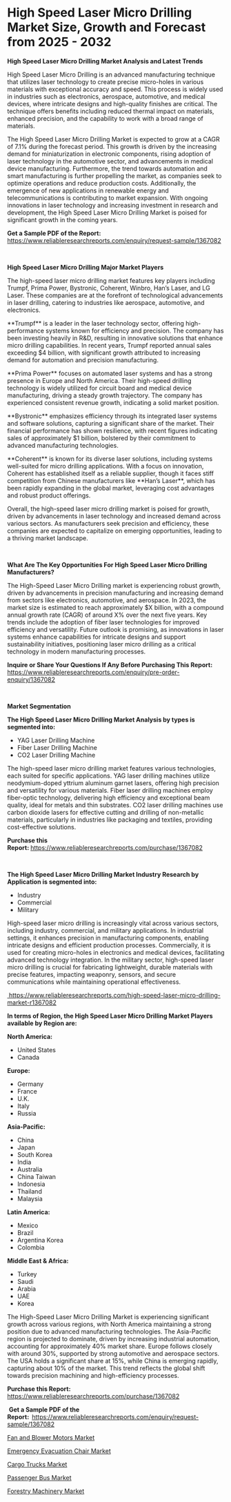 <p><h1>High Speed Laser Micro Drilling Market Size, Growth and Forecast from 2025 - 2032</h1></p><p><strong>High Speed Laser Micro Drilling Market Analysis and Latest Trends</strong></p>
<p><p>High Speed Laser Micro Drilling is an advanced manufacturing technique that utilizes laser technology to create precise micro-holes in various materials with exceptional accuracy and speed. This process is widely used in industries such as electronics, aerospace, automotive, and medical devices, where intricate designs and high-quality finishes are critical. The technique offers benefits including reduced thermal impact on materials, enhanced precision, and the capability to work with a broad range of materials.</p><p>The High Speed Laser Micro Drilling Market is expected to grow at a CAGR of 7.1% during the forecast period. This growth is driven by the increasing demand for miniaturization in electronic components, rising adoption of laser technology in the automotive sector, and advancements in medical device manufacturing. Furthermore, the trend towards automation and smart manufacturing is further propelling the market, as companies seek to optimize operations and reduce production costs. Additionally, the emergence of new applications in renewable energy and telecommunications is contributing to market expansion. With ongoing innovations in laser technology and increasing investment in research and development, the High Speed Laser Micro Drilling Market is poised for significant growth in the coming years.</p></p>
<p><strong>Get a Sample PDF of the Report:&nbsp;</strong> <a href="https://www.reliableresearchreports.com/enquiry/request-sample/1367082?utm_campaign=11&utm_medium=2&utm_source=Github&utm_content=ia&utm_term=22032025&utm_id=high-speed-laser-micro-drilling">https://www.reliableresearchreports.com/enquiry/request-sample/1367082</a></p>
<p>&nbsp;</p>
<p><strong>High Speed Laser Micro Drilling Major Market Players</strong></p>
<p><p>The high-speed laser micro drilling market features key players including Trumpf, Prima Power, Bystronic, Coherent, Winbro, Han’s Laser, and LG Laser. These companies are at the forefront of technological advancements in laser drilling, catering to industries like aerospace, automotive, and electronics.</p><p>**Trumpf** is a leader in the laser technology sector, offering high-performance systems known for efficiency and precision. The company has been investing heavily in R&D, resulting in innovative solutions that enhance micro drilling capabilities. In recent years, Trumpf reported annual sales exceeding $4 billion, with significant growth attributed to increasing demand for automation and precision manufacturing.</p><p>**Prima Power** focuses on automated laser systems and has a strong presence in Europe and North America. Their high-speed drilling technology is widely utilized for circuit board and medical device manufacturing, driving a steady growth trajectory. The company has experienced consistent revenue growth, indicating a solid market position.</p><p>**Bystronic** emphasizes efficiency through its integrated laser systems and software solutions, capturing a significant share of the market. Their financial performance has shown resilience, with recent figures indicating sales of approximately $1 billion, bolstered by their commitment to advanced manufacturing technologies.</p><p>**Coherent** is known for its diverse laser solutions, including systems well-suited for micro drilling applications. With a focus on innovation, Coherent has established itself as a reliable supplier, though it faces stiff competition from Chinese manufacturers like **Han’s Laser**, which has been rapidly expanding in the global market, leveraging cost advantages and robust product offerings.</p><p>Overall, the high-speed laser micro drilling market is poised for growth, driven by advancements in laser technology and increased demand across various sectors. As manufacturers seek precision and efficiency, these companies are expected to capitalize on emerging opportunities, leading to a thriving market landscape.</p></p>
<p>&nbsp;</p>
<p><strong>What Are The Key Opportunities For High Speed Laser Micro Drilling Manufacturers?</strong></p>
<p><p>The High-Speed Laser Micro Drilling market is experiencing robust growth, driven by advancements in precision manufacturing and increasing demand from sectors like electronics, automotive, and aerospace. In 2023, the market size is estimated to reach approximately $X billion, with a compound annual growth rate (CAGR) of around X% over the next five years. Key trends include the adoption of fiber laser technologies for improved efficiency and versatility. Future outlook is promising, as innovations in laser systems enhance capabilities for intricate designs and support sustainability initiatives, positioning laser micro drilling as a critical technology in modern manufacturing processes.</p></p>
<p><strong>Inquire or Share Your Questions If Any Before Purchasing This Report:</strong> <a href="https://www.reliableresearchreports.com/enquiry/pre-order-enquiry/1367082?utm_campaign=11&utm_medium=2&utm_source=Github&utm_content=ia&utm_term=22032025&utm_id=high-speed-laser-micro-drilling">https://www.reliableresearchreports.com/enquiry/pre-order-enquiry/1367082</a></p>
<p>&nbsp;</p>
<p><strong>Market Segmentation</strong></p>
<p><strong>The High Speed Laser Micro Drilling Market Analysis by types is segmented into:</strong></p>
<p><ul><li>YAG Laser Drilling Machine</li><li>Fiber Laser Drilling Machine</li><li>CO2 Laser Drilling Machine</li></ul></p>
<p><p>The high-speed laser micro drilling market features various technologies, each suited for specific applications. YAG laser drilling machines utilize neodymium-doped yttrium aluminum garnet lasers, offering high precision and versatility for various materials. Fiber laser drilling machines employ fiber-optic technology, delivering high efficiency and exceptional beam quality, ideal for metals and thin substrates. CO2 laser drilling machines use carbon dioxide lasers for effective cutting and drilling of non-metallic materials, particularly in industries like packaging and textiles, providing cost-effective solutions.</p></p>
<p><strong>Purchase this Report:&nbsp;</strong><a href="https://www.reliableresearchreports.com/purchase/1367082?utm_campaign=11&utm_medium=2&utm_source=Github&utm_content=ia&utm_term=22032025&utm_id=high-speed-laser-micro-drilling">https://www.reliableresearchreports.com/purchase/1367082</a></p>
<p>&nbsp;</p>
<p><strong>The High Speed Laser Micro Drilling Market Industry Research by Application is segmented into:</strong></p>
<p><ul><li>Industry</li><li>Commercial</li><li>Military</li></ul></p>
<p><p>High-speed laser micro drilling is increasingly vital across various sectors, including industry, commercial, and military applications. In industrial settings, it enhances precision in manufacturing components, enabling intricate designs and efficient production processes. Commercially, it is used for creating micro-holes in electronics and medical devices, facilitating advanced technology integration. In the military sector, high-speed laser micro drilling is crucial for fabricating lightweight, durable materials with precise features, impacting weaponry, sensors, and secure communications while maintaining operational effectiveness.</p></p>
<p><a href="https://www.reliableresearchreports.com/high-speed-laser-micro-drilling-market-r1367082?utm_campaign=11&utm_medium=2&utm_source=Github&utm_content=ia&utm_term=22032025&utm_id=high-speed-laser-micro-drilling">&nbsp;https://www.reliableresearchreports.com/high-speed-laser-micro-drilling-market-r1367082</a></p>
<p><strong>In terms of Region, the High Speed Laser Micro Drilling Market Players available by Region are:</strong></p>
<p>
    <p> <strong> North America: </strong>
        <ul>
            <li>United States</li>
            <li>Canada</li>
        </ul>
        </p> 
    <p> <strong> Europe: </strong>
        <ul>
            <li>Germany</li>
            <li>France</li>
            <li>U.K.</li>
            <li>Italy</li>
            <li>Russia</li>
        </ul>
        </p> 
    <p> <strong> Asia-Pacific: </strong>
        <ul>
            <li>China</li>
            <li>Japan</li>
            <li>South Korea</li>
            <li>India</li>
            <li>Australia</li>
            <li>China Taiwan</li>
            <li>Indonesia</li>
            <li>Thailand</li>
            <li>Malaysia</li>
        </ul>
        </p> 
    <p> <strong> Latin America: </strong>
        <ul>
            <li>Mexico</li>
            <li>Brazil</li>
            <li>Argentina Korea</li>
            <li>Colombia</li>
        </ul>
        </p> 
    <p> <strong> Middle East & Africa: </strong>
        <ul>
            <li>Turkey</li>
            <li>Saudi</li>
            <li>Arabia</li>
            <li>UAE</li>
            <li>Korea</li>
        </ul>
    </p>
    </p>
<p><p>The High-Speed Laser Micro Drilling Market is experiencing significant growth across various regions, with North America maintaining a strong position due to advanced manufacturing technologies. The Asia-Pacific region is projected to dominate, driven by increasing industrial automation, accounting for approximately 40% market share. Europe follows closely with around 30%, supported by strong automotive and aerospace sectors. The USA holds a significant share at 15%, while China is emerging rapidly, capturing about 10% of the market. This trend reflects the global shift towards precision machining and high-efficiency processes.</p></p>
<p><strong>Purchase this Report: </strong><a href="https://www.reliableresearchreports.com/purchase/1367082?utm_campaign=11&utm_medium=2&utm_source=Github&utm_content=ia&utm_term=22032025&utm_id=high-speed-laser-micro-drilling">https://www.reliableresearchreports.com/purchase/1367082</a></p>
<p>&nbsp;<strong>Get a Sample PDF of the Report:&nbsp;&nbsp;</strong><a href="https://www.reliableresearchreports.com/enquiry/request-sample/1367082?utm_campaign=11&utm_medium=2&utm_source=Github&utm_content=ia&utm_term=22032025&utm_id=high-speed-laser-micro-drilling">https://www.reliableresearchreports.com/enquiry/request-sample/1367082</a></p>
<p><strong></strong></p>
<p><p><a href="https://www.linkedin.com/pulse/global-fan-blower-motors-market-size-2025-2032-insights-9nelf?utm_campaign=11&utm_medium=2&utm_source=Github&utm_content=ia&utm_term=22032025&utm_id=high-speed-laser-micro-drilling">Fan and Blower Motors Market</a></p><p><a href="https://www.linkedin.com/pulse/emergency-evacuation-chair-market-analysis-industry-forecast-vgxsf?utm_campaign=11&utm_medium=2&utm_source=Github&utm_content=ia&utm_term=22032025&utm_id=high-speed-laser-micro-drilling">Emergency Evacuation Chair Market</a></p><p><a href="https://github.com/lamlebienz7j/Market-Research-Report-List-1/blob/main/cargo-trucks-market.md?utm_campaign=11&utm_medium=2&utm_source=Github&utm_content=ia&utm_term=22032025&utm_id=high-speed-laser-micro-drilling">Cargo Trucks Market</a></p><p><a href="https://github.com/zappasuccofz/Market-Research-Report-List-1/blob/main/passenger-bus-market.md?utm_campaign=11&utm_medium=2&utm_source=Github&utm_content=ia&utm_term=22032025&utm_id=high-speed-laser-micro-drilling">Passenger Bus Market</a></p><p><a href="https://www.linkedin.com/pulse/forestry-machinery-market-report-anticipated-cagr-125-comprehensive-3zizf?utm_campaign=11&utm_medium=2&utm_source=Github&utm_content=ia&utm_term=22032025&utm_id=high-speed-laser-micro-drilling">Forestry Machinery Market</a></p></p>